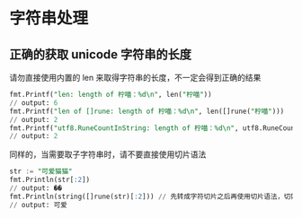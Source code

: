 # 字符串处理
<p id="5zfup1xV3LuE26Qe1hW9CR">

## 正确的获取 unicode 字符串的长度

</p>

<p id="ohP57H5dvXgpjaXGiWHjBy">

请勿直接使用内置的 len 来取得字符串的长度，不一定会得到正确的结果

</p>

<p id="bmq6EePwxarvoKUCJAKY8z">

```SQL
fmt.Printf("len: length of 柠喵：%d\n", len("柠喵"))
// output: 6
fmt.Printf("len of []rune: length of 柠喵：%d\n", len([]rune("柠喵")))
// output: 2
fmt.Printf("utf8.RuneCountInString: length of 柠喵：%d\n", utf8.RuneCountInString("柠喵"))
// output: 2
```


</p>

<p id="q5ciu1fvNprqdLWv1G66cn">

同样的，当需要取子字符串时，请不要直接使用切片语法

</p>

<p id="d16YfXtYWGogZNbvFv54Lj">

```SQL
str := "可爱猫猫"
fmt.Println(str[:2])
// output: ��
fmt.Println(string([]rune(str)[:2])) // 先转成字符切片之后再使用切片语法，切好之后再转回去
// output: 可爱
```


</p>

<p id="8XL58cFZL8hBR6anQfuB2G">



</p>
